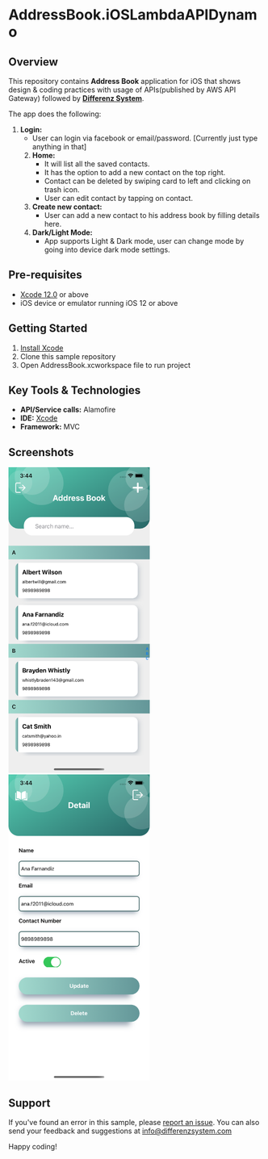 # AddressBook.iOSLambdaAPIDynamo

## Overview
This repository contains **Address Book** application for iOS that shows design & coding practices with usage of APIs(published by AWS API Gateway) followed by **[Differenz System](http://www.differenzsystem.com/)**.

The app does the following:
1. **Login:** 
    - User can login via facebook or email/password. [Currently just type anything in that] 
    2. **Home:** 
        - It will list all the saved contacts. 
        - It has the option to add a new contact on the top right.
        - Contact can be deleted by swiping card to left and clicking on trash icon.
        - User can edit contact by tapping on contact.
    3. **Create new contact:** 
        - User can add a new contact to his address book by filling details here.
    4. **Dark/Light Mode:** 
        - App supports Light & Dark mode, user can change mode by going into device dark mode settings.
        
## Pre-requisites
- [Xcode 12.0](https://apps.apple.com/us/app/xcode/id497799835?mt=12) or above
- iOS device or emulator running iOS 12 or above

## Getting Started
1. [Install Xcode](https://developer.apple.com/xcode/)
2. Clone this sample repository
3. Open AddressBook.xcworkspace file to run project

## Key Tools & Technologies
- **API/Service calls:** Alamofire
- **IDE:** [Xcode](https://developer.apple.com/xcode/)
- **Framework:** MVC

## Screenshots
 <img src="https://github.com/differenz-system/AddressBook.iOS/blob/master/ScreenShots/list.png" width="280"> <img src="https://github.com/differenz-system/AddressBook.iOS/blob/master/ScreenShots/detail.png" width="280"> 

## Support
If you've found an error in this sample, please [report an issue](https://github.com/differenz-system/AddressBook.Android/issues/new). You can also send your feedback and suggestions at info@differenzsystem.com

Happy coding!

